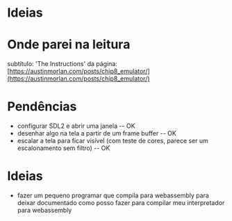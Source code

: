 # Ideias

# Onde parei na leitura

subtítulo: 'The Instructions' da página: [https://austinmorlan.com/posts/chip8_emulator/](https://austinmorlan.com/posts/chip8_emulator/)


# Pendências

* configurar SDL2 e abrir uma janela -- OK
* desenhar algo na tela a partir de um frame buffer -- OK
* escalar a tela para ficar visível (com teste de cores, parece ser um escalonamento sem filtro) -- OK

# Ideias

* fazer um pequeno programar que compila para webassembly para deixar documentado como posso fazer para compilar meu interpretador para webassembly
